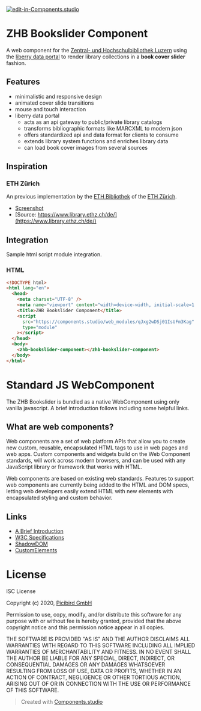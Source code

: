 [![edit-in-Components.studio](https://components.studio/assets/ext/edit_in_cso.svg)](https://components.studio/edit/qJxg2wDSj01IsUFm3Kag)
# ZHB Bookslider Component

A web component for the [Zentral- und Hochschulbibliothek Luzern](https://www.zhbluzern.ch/home/) using the [liberry data portal](https://www.liberry.de/portal.html) to render library collections in a **book cover slider** fashion.

## Features

- minimalistic and responsive design
- animated cover slide transitions
- mouse and touch interaction
- liberry data portal
  - acts as an api gateway to public/private library catalogs
  - transforms bibliographic formats like MARCXML to modern json
  - offers standardized api and data format for clients to consume
  - extends library system functions and enriches library data
  - can load book cover images from several sources

## Inspiration

### ETH Zürich

An previous implementation by the [ETH Bibliothek](https://library.ethz.ch/) of the [ETH Zürich](https://ethz.ch/de.html).

- [Screenshot](https://mail.google.com/mail/u/0?ui=2&ik=a440350b69&attid=0.0.2&permmsgid=msg-f:1674304573226333017&th=173c532374f7b359&view=fimg&sz=s0-l75-ft&attbid=ANGjdJ_HPXebkc4LSTjTNO7byXUmJernFmqeuvvO7bfVUk89r6LArjIuQ6K2Mi5gLitcsGLGpW8jGeq-cGZ8he5OdGI9ncy2a6eroKMu7Yh5GLfyxxLYvgT9Uq5A-gc&disp=emb)
- [Source: https://www.library.ethz.ch/de/](https://www.library.ethz.ch/de/)

## Integration

Sample html script module integration.

### HTML

```html
<!DOCTYPE html>
<html lang="en">
  <head>
    <meta charset="UTF-8" />
    <meta name="viewport" content="width=device-width, initial-scale=1.0" />
    <title>ZHB Bookslider Component</title>
    <script
      src="https://components.studio/web_modules/qJxg2wDSj01IsUFm3Kag"
      type="module"
    ></script>
  </head>
  <body>
    <zhb-bookslider-component></zhb-bookslider-component>
  </body>
</html>
```

# Standard JS WebComponent

The ZHB Bookslider is bundled as a native WebComponent using only vanilla javascript. A brief introduction follows including some helpful links.

## What are web components?

Web components are a set of web platform APIs that allow you to create new custom, reusable, encapsulated HTML tags to use in web pages and web apps. Custom components and widgets build on the Web Component standards, will work across modern browsers, and can be used with any JavaScript library or framework that works with HTML.

Web components are based on existing web standards. Features to support web components are currently being added to the HTML and DOM specs, letting web developers easily extend HTML with new elements with encapsulated styling and custom behavior.

## Links

- [A Brief Introduction](https://www.webcomponents.org/introduction)
- [W3C Specifications](https://github.com/w3c/webcomponents/)
- [ShadowDOM](https://developers.google.com/web/fundamentals/web-components/shadowdom)
- [CustomElements](https://developers.google.com/web/fundamentals/web-components/customelements)

# License

ISC License

Copyright (c) 2020, [Picibird GmbH](https://picibird.com/)

Permission to use, copy, modify, and/or distribute this software for any
purpose with or without fee is hereby granted, provided that the above
copyright notice and this permission notice appear in all copies.

THE SOFTWARE IS PROVIDED "AS IS" AND THE AUTHOR DISCLAIMS ALL WARRANTIES
WITH REGARD TO THIS SOFTWARE INCLUDING ALL IMPLIED WARRANTIES OF
MERCHANTABILITY AND FITNESS. IN NO EVENT SHALL THE AUTHOR BE LIABLE FOR
ANY SPECIAL, DIRECT, INDIRECT, OR CONSEQUENTIAL DAMAGES OR ANY DAMAGES
WHATSOEVER RESULTING FROM LOSS OF USE, DATA OR PROFITS, WHETHER IN AN
ACTION OF CONTRACT, NEGLIGENCE OR OTHER TORTIOUS ACTION, ARISING OUT OF
OR IN CONNECTION WITH THE USE OR PERFORMANCE OF THIS SOFTWARE.

> Created with [Components.studio](https://components.studio)
